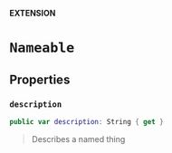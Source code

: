 **EXTENSION**

# `Nameable`

## Properties
### `description`

```swift
public var description: String { get }
```

> Describes a named thing
